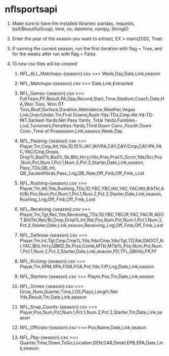 # nflsportsapi


1. Make sure to have the installed libraries:
pandas, requests, bs4(BeautifulSoup), time, os, datetime, numpy, StringIO
2. Enter the year of the season you want to extract, EX  > main(2020, True)
3. If running the current season, run the first iteration with flag = True, and for the weeks after run with flag = False

4. 13 new csv files will be created
   1. NFL_ALL_Matchups-{season}.csv >>>
      Week,Day,Date,Link,season
      
   2. NFL_Matchups-{season}.csv >>>
      Date,Link,Extracted
      
   3. NFL_Games-{season}.csv >>>
      FullTeam,PF,Result,PA,Opp,Record,Start_Time,Stadium,Coach,Date,HA,Won Toss, Won OT Toss,Roof,Surface,Duration,Attendance,Weather,Vegas Line,Over/Under,Tm,First Downs,Rush-Yds-TDs,Cmp-Att-Yd-TD-INT,Sacked-Yards,Net Pass Yards, Total Yards,Fumbles- 
      Lost,Turnovers,Penalties-Yards,Third Down Conv.,Fourth Down Conv.,Time of Possession,Link,season,Week,Day
      
   4. NFL_Passing-{season}.csv >>>
      Player,Tm,Cmp,Att,Yds,1D,1D%,IAY,IAY/PA,CAY,CAY/Cmp,CAY/PA,YAC,YAC/Cmp,Drops, Drop%,BadTh,Bad%,Sk,Bltz,Hrry,Hits,Prss,Prss%,Scrm,Yds/Scr,Pos ,Num,Pct,Num.1,Pct.1,Num.2,Pct.2,Starter,Date,Link,season, Pass_TDs,QB_Int, 
      QB_SackedYards,Pass_Lng,QB_Rate,Off_Fmb,Off_Fmb_Lost
      
   5. NFL_Rushing-{season}.csv >>>
      Player,Tm,Att,Yds,Rushing_TDs,1D,YBC,YBC/Att,YAC,YAC/Att,BrkTkl,Att/Br,Pos,Num,Pct,Num.1,Pct.1,Num.2,Pct.2,Starter,Date,Link,season,Rushing_Lng,Off_Fmb,Off_Fmb_Lost
      
   6. NFL_Receiving-{season}.csv >>>
      Player,Tm,Tgt,Rec,Yds,Receiving_TDs,1D,YBC,YBC/R,YAC,YAC/R,ADOT,BrkTkl,Rec/Br,Drop,Drop%,Int,Rat,Pos,Num,Pct,Num.1,Pct.1,Num.2,Pct.2,Starter,Date,Link,season,Receiving_Lng,Off_Fmb,Off_Fmb_Lost
       
   7. NFL_Defense-{season}.csv >>>
      Player,Tm,Int,Tgt,Cmp,Cmp%,Yds,Yds/Cmp,Yds/Tgt,TD,Rat,DADOT,Air,YAC,Bltz,Hrry,QBKD,Sk,Prss,Comb,MTkl,MTkl%,Pos,Num,Pct,Num.1,Pct.1,Num.2,Pct.2,Starter,Date,Link,season,PD,TFL,QBHits,FR,FF
       
   8. NFL_Kicking-{season}.csv >>>
      Player,Tm,XPM,XPA,FGM,FGA,Pnt,Yds,Y/P,Lng,Date,Link,season
       
   9. NFL_Starters-{season}.csv >>>
      Player,Pos,Tm,Date,Link,season
       
   10. NFL_Drives-{season}.csv >>>
       Drive_Num,Quarter,Time,LOS,Plays,Length,Net Yds,Result,Tm,Date,Link,season
       
   11. NFL_Snap_Counts-{season}.csv >>>
       Player,Pos,Num,Pct,Num.1,Pct.1,Num.2,Pct.2,Starter,Tm,Date,Link,season
       
   12. NFL_Officials-{season}.csv >>>
       Pos,Name,Date,Link,season
       
   13. NFL_Pbp-{season}.csv >>>
       Quarter,Time,Down,ToGo,Location,DEN,CAR,Detail,EPB,EPA,Date,Link,season











